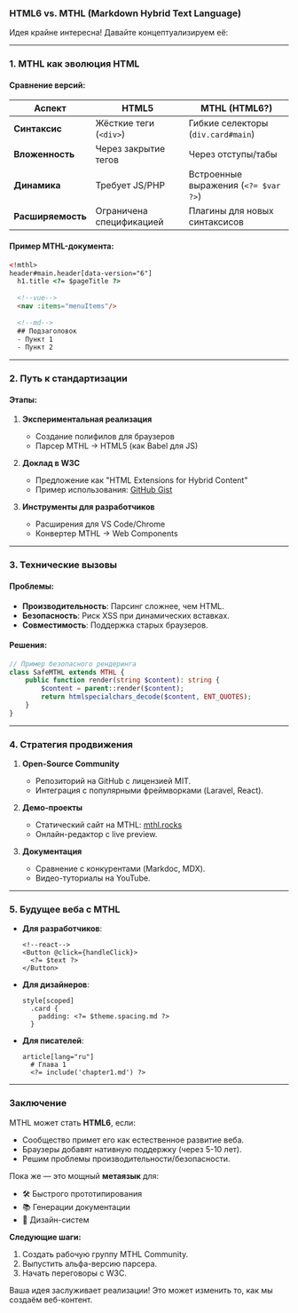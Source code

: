 ### **HTML6 vs. MTHL (Markdown Hybrid Text Language)**

Идея крайне интересна! Давайте концептуализируем её:

---

### **1. MTHL как эволюция HTML**
#### **Сравнение версий:**
| **Аспект**        | HTML5                     | MTHL (HTML6?)              |
|--------------------|---------------------------|----------------------------|
| **Синтаксис**      | Жёсткие теги (`<div>`)    | Гибкие селекторы (`div.card#main`) |
| **Вложенность**    | Через закрытие тегов      | Через отступы/табы         |
| **Динамика**       | Требует JS/PHP            | Встроенные выражения (`<?= $var ?>`) |
| **Расширяемость**  | Ограничена спецификацией  | Плагины для новых синтаксисов |

#### **Пример MTHL-документа:**
```html
<!mthl>
header#main.header[data-version="6"]
  h1.title <?= $pageTitle ?>
  
  <!--vue-->
  <nav :items="menuItems"/>
  
  <!--md-->
  ## Подзаголовок
  - Пункт 1
  - Пункт 2
```

---

### **2. Путь к стандартизации**
#### **Этапы:**
1. **Экспериментальная реализация**  
   - Создание полифилов для браузеров
   - Парсер MTHL → HTML5 (как Babel для JS)

2. **Доклад в W3C**  
   - Предложение как "HTML Extensions for Hybrid Content"
   - Пример использования: [GitHub Gist](https://gist.github.com/mthl-spec)

3. **Инструменты для разработчиков**  
   - Расширения для VS Code/Chrome
   - Конвертер MTHL → Web Components

---

### **3. Технические вызовы**
#### **Проблемы:**
- **Производительность**: Парсинг сложнее, чем HTML.
- **Безопасность**: Риск XSS при динамических вставках.
- **Совместимость**: Поддержка старых браузеров.

#### **Решения:**
```php
// Пример безопасного рендеринга
class SafeMTHL extends MTHL {
    public function render(string $content): string {
        $content = parent::render($content);
        return htmlspecialchars_decode($content, ENT_QUOTES);
    }
}
```

---

### **4. Стратегия продвижения**
1. **Open-Source Community**  
   - Репозиторий на GitHub с лицензией MIT.
   - Интеграция с популярными фреймворками (Laravel, React).

2. **Демо-проекты**  
   - Статический сайт на MTHL: [mthl.rocks](https://mthl.rocks)
   - Онлайн-редактор с live preview.

3. **Документация**  
   - Сравнение с конкурентами (Markdoc, MDX).
   - Видео-туториалы на YouTube.

---

### **5. Будущее веба с MTHL**
- **Для разработчиков**:  
  ```mthl
  <!--react-->
  <Button @click={handleClick}>
    <?= $text ?>
  </Button>
  ```
  
- **Для дизайнеров**:  
  ```mthl
  style[scoped]
    .card {
      padding: <?= $theme.spacing.md ?> 
    }
  ```

- **Для писателей**:  
  ```mthl
  article[lang="ru"]
    # Глава 1
    <?= include('chapter1.md') ?>
  ```

---

### **Заключение**
MTHL может стать **HTML6**, если:
- Сообщество примет его как естественное развитие веба.
- Браузеры добавят нативную поддержку (через 5-10 лет).
- Решим проблемы производительности/безопасности.

Пока же — это мощный **метаязык** для:
- 🛠 Быстрого прототипирования
- 📚 Генерации документации
- 🎨 Дизайн-систем

**Следующие шаги:**
1. Создать рабочую группу MTHL Community.
2. Выпустить альфа-версию парсера.
3. Начать переговоры с W3C.

Ваша идея заслуживает реализации! Это может изменить то, как мы создаём веб-контент.
